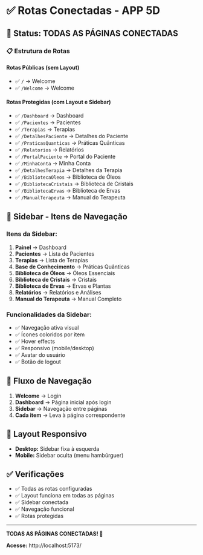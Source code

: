 # ✅ Rotas Conectadas - APP 5D

## 🎯 Status: **TODAS AS PÁGINAS CONECTADAS**

### 📋 **Estrutura de Rotas**

#### **Rotas Públicas** (sem Layout)
- ✅ `/` → Welcome
- ✅ `/Welcome` → Welcome

#### **Rotas Protegidas** (com Layout e Sidebar)
- ✅ `/Dashboard` → Dashboard
- ✅ `/Pacientes` → Pacientes
- ✅ `/Terapias` → Terapias
- ✅ `/DetalhesPaciente` → Detalhes do Paciente
- ✅ `/PraticasQuanticas` → Práticas Quânticas
- ✅ `/Relatorios` → Relatórios
- ✅ `/PortalPaciente` → Portal do Paciente
- ✅ `/MinhaConta` → Minha Conta
- ✅ `/DetalhesTerapia` → Detalhes da Terapia
- ✅ `/BibliotecaOleos` → Biblioteca de Óleos
- ✅ `/BibliotecaCristais` → Biblioteca de Cristais
- ✅ `/BibliotecaErvas` → Biblioteca de Ervas
- ✅ `/ManualTerapeuta` → Manual do Terapeuta

## 🎨 **Sidebar - Itens de Navegação**

### **Itens da Sidebar:**
1. **Painel** → Dashboard
2. **Pacientes** → Lista de Pacientes
3. **Terapias** → Lista de Terapias
4. **Base de Conhecimento** → Práticas Quânticas
5. **Biblioteca de Óleos** → Óleos Essenciais
6. **Biblioteca de Cristais** → Cristais
7. **Biblioteca de Ervas** → Ervas e Plantas
8. **Relatórios** → Relatórios e Análises
9. **Manual do Terapeuta** → Manual Completo

### **Funcionalidades da Sidebar:**
- ✅ Navegação ativa visual
- ✅ Ícones coloridos por item
- ✅ Hover effects
- ✅ Responsivo (mobile/desktop)
- ✅ Avatar do usuário
- ✅ Botão de logout

## 🔄 **Fluxo de Navegação**

1. **Welcome** → Login
2. **Dashboard** → Página inicial após login
3. **Sidebar** → Navegação entre páginas
4. **Cada item** → Leva à página correspondente

## 📱 **Layout Responsivo**

- **Desktop:** Sidebar fixa à esquerda
- **Mobile:** Sidebar oculta (menu hambúrguer)

## ✅ **Verificações**

- ✅ Todas as rotas configuradas
- ✅ Layout funciona em todas as páginas
- ✅ Sidebar conectada
- ✅ Navegação funcional
- ✅ Rotas protegidas

---

**TODAS AS PÁGINAS CONECTADAS! 🎉**

**Acesse:** http://localhost:5173/

